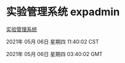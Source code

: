 # 实验管理系统 expadmin
[实验管理系统](http://58.48.52.146:56808/expadmin-782313d2-e1b1-4ea7-932e-3a55e6a1a4d0/)

2021年 05月 06日 星期四 11:40:02 CST

2021年 05月 06日 星期四 03:40:02 GMT
